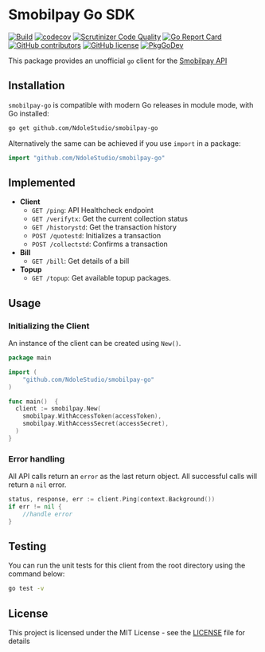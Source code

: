 # Smobilpay Go SDK

[![Build](https://github.com/NdoleStudio/smobilpay-go/actions/workflows/main.yml/badge.svg)](https://github.com/NdoleStudio/smobilpay-go/actions/workflows/main.yml)
[![codecov](https://codecov.io/gh/NdoleStudio/smobilpay-go/branch/main/graph/badge.svg)](https://codecov.io/gh/NdoleStudio/smobilpay-go)
[![Scrutinizer Code Quality](https://scrutinizer-ci.com/g/NdoleStudio/smobilpay-go/badges/quality-score.png?b=main)](https://scrutinizer-ci.com/g/NdoleStudio/smobilpay-go/?branch=main)
[![Go Report Card](https://goreportcard.com/badge/github.com/NdoleStudio/smobilpay-go)](https://goreportcard.com/report/github.com/NdoleStudio/smobilpay-go)
[![GitHub contributors](https://img.shields.io/github/contributors/NdoleStudio/smobilpay-go)](https://github.com/NdoleStudio/smobilpay-go/graphs/contributors)
[![GitHub license](https://img.shields.io/github/license/NdoleStudio/smobilpay-go?color=brightgreen)](https://github.com/NdoleStudio/smobilpay-go/blob/master/LICENSE)
[![PkgGoDev](https://pkg.go.dev/badge/github.com/NdoleStudio/smobilpay-go)](https://pkg.go.dev/github.com/NdoleStudio/smobilpay-go)


This package provides an unofficial `go` client for the [Smobilpay API](https://apidocs.smobilpay.com/s3papi/index.html)

## Installation

`smobilpay-go` is compatible with modern Go releases in module mode, with Go installed:

```bash
go get github.com/NdoleStudio/smobilpay-go
```

Alternatively the same can be achieved if you use `import` in a package:

```go
import "github.com/NdoleStudio/smobilpay-go"
```


## Implemented

- **Client**
  - `GET /ping`:  API Healthcheck endpoint
  - `GET /verifytx`: Get the current collection status
  - `GET /historystd`: Get the transaction history
  - `POST /quotestd`: Initializes a transaction
  - `POST /collectstd`: Confirms a transaction
- **Bill**
  - `GET /bill`: Get details of a bill
- **Topup**
  - `GET /topup`: Get available topup packages.

## Usage

### Initializing the Client

An instance of the client can be created using `New()`.

```go
package main

import (
	"github.com/NdoleStudio/smobilpay-go"
)

func main()  {
  client := smobilpay.New(
    smobilpay.WithAccessToken(accessToken),
    smobilpay.WithAccessSecret(accessSecret),
  )
}
```

### Error handling

All API calls return an `error` as the last return object. All successful calls will return a `nil` error.

```go
status, response, err := client.Ping(context.Background())
if err != nil {
    //handle error
}
```

## Testing

You can run the unit tests for this client from the root directory using the command below:

```bash
go test -v
```

## License

This project is licensed under the MIT License - see the [LICENSE](LICENSE) file for details
